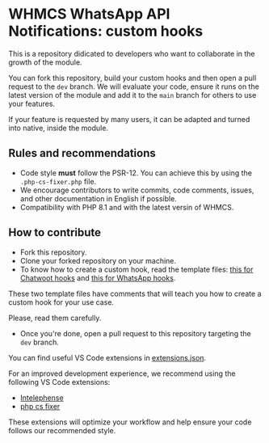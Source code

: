 # WHMCS WhatsApp API Notifications: custom hooks

This is a repository didicated to developers who want to collaborate in the growth of the module.

You can fork this repository, build your custom hooks and then open a pull request to the `dev` branch. We will evaluate your code, ensure it runs on the latest version of the module and add it to the `main` branch for others to use your features.

If your feature is requested by many users, it can be adapted and turned into native, inside the module.

## Rules and recommendations
- Code style **must** follow the PSR-12. You can achieve this by using the `.php-cs-fixer.php` file.
- We encourage contributors to write commits, code comments, issues, and other documentation in English if possible.
- Compatibility with PHP 8.1 and with the latest versin of WHMCS.

## How to contribute
- Fork this repository.
- Clone your forked repository on your machine.
- To know how to create a custom hook, read the template files: [this for Chatwoot hooks](src/modules/addons/lknhooknotification/src/Custom/Platforms/Chatwoot/Hooks/OrderPaid.example.php) and [this for WhatsApp hooks](src/modules/addons/lknhooknotification/src/Custom/Platforms/WhatsApp/Hooks/OrderPaid.example.php).

These two template files have comments that will teach you how to create a custom hook for your use case.

Please, read them carefully.

- Once you're done, open a pull request to this repository targeting the `dev` branch.

You can find useful VS Code extensions in [extensions.json](.vscode/extensions.json).

For an improved development experience, we recommend using the following VS Code extensions:
- [Intelephense](https://marketplace.visualstudio.com/items?itemName=bmewburn.vscode-intelephense-client)
- [php cs fixer](https://marketplace.visualstudio.com/items?itemName=junstyle.php-cs-fixer)

These extensions will optimize your workflow and help ensure your code follows our recommended style.
